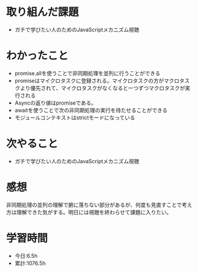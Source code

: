 # 取り組んだ課題
- ガチで学びたい人のためのJavaScriptメカニズム視聴
# わかったこと
- promise.allを使うことで非同期処理を並列に行うことができる
- promiseはマイクロタスクに登録される。マイクロタスクの方がマクロタスクより優先されて、マイクロタスクがなくなると一つずつマクロタスクが実行される
- Asyncの返り値はpromiseである。
- awaitを使うことで次の非同期処理の実行を待たせることができる
- モジュールコンテキストはstrictモードになっている
# 次やること
- ガチで学びたい人のためのJavaScriptメカニズム視聴
# 感想
非同期処理の並列の理解で腑に落ちない部分があるが、何度も見直すことで考え方は理解できた気がする。明日には視聴を終わらせて課題に入りたい。
# 学習時間
- 今日:6.5h
- 累計:1076.5h